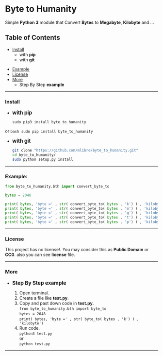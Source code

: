 # Byte to Humanity
Simple **Python 3** module that Convert **Bytes** to **Megabyte**, **Kilobyte** and ...

## Table of Contents
+ [Install](#install)
	+ with **pip**
	+ with **git**
* [Example](#example)
* [License](#license)
* [More](#more)
    * Step By Step **example**

---
### Install
+ <big>**with pip**</big>
	
	```
	sudo pip3 install byte_to_humanity
	```
or
	```bash
	sudo pip install byte_to_humanity
	```
+ <big>**with git**</big>
    ```bash
	git clone "https://github.com/mlibre/byte_to_humanity.git"
    cd byte_to_humanity/
    sudo python setup.py install
	```
---
### Example:
~~~python
from byte_to_humanity.bth import convert_byte_to

bytes = 2048

print( bytes, 'byte =' , str( convert_byte_to( bytes , 'k') ) , 'kilobyte')
print( bytes, 'byte =' , str( convert_byte_to( bytes , 'm') ) , 'kilobyte')
print( bytes, 'byte =' , str( convert_byte_to( bytes , 'g') ) , 'kilobyte')
print( bytes, 'byte =' , str( convert_byte_to( bytes , 't') ) , 'kilobyte')
print( bytes, 'byte =' , str( convert_byte_to( bytes , 'p') ) , 'kilobyte')
~~~

---
### License
This project has no license!. You may consider this as **Public Domain** or **CC0**. also you can see **license** file.

---
### More
+ <big>**Step By Step example**</big>

    1. Open terminal.
    2. Create a file like **test.py**.
    3. Copy and past down code in **test.py**.  
        `from byte_to_humanity.bth import byte_to`  
        `bytes = 2048`  
        `print( bytes, 'byte =' , str( byte_to( bytes , 'k') ) , 'kilobyte')`
    4. Run code.  
    `python3 test.py`  
or  
    `python test.py`

---
